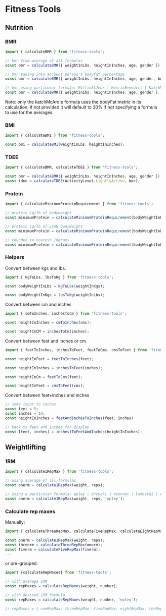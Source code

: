 # Fitness Tools

## Nutrition

### BMR

```js
import { calculateBMR } from 'fitness-tools';

// bmr from average of all formulas
const bmr = calculateBMR({ weightInLbs, heightInInches, age, gender });

// bmr taking into account person's bodyfat percentage
const bmr = calculateBMR({ weightInLbs, heightInInches, age, gender, bodyFat });

// bmr using particular formula: MiffinStJeor | HarrisBenedict | KatchMcArdle
const bmr = calculateBMR({ weightInLbs, heightInInches, age, gender }, BmrFormula.HarrisBenedict);
```

Note: only the katchMcArdle formula uses the bodyFat metric in its calculation, if not provided it will default to 20% if not specifying a formula to use for the averages

### BMI

```js
import { calculateBMI } from 'fitness-tools';

const bmi = calculateBMI(weightInLbs, heightInInches);
```

### TDEE

```js
import { calculateBMR, calculateTDEE } from 'fitness-tools';

const bmr = calculateBMR({ weightInLbs, heightInInches, age, gender });
const tdee = calculateTDEE(ActivityLevel.LightlyActive, bmr);
```

### Protein

```js
import { calculateMinimumProteinRequirement } from 'fitness-tools';

// protein 1g/lb of bodyweight
const minimumProtein = calculateMinimumProteinRequirement(bodyWeightInLbs);

// protein 1g/lb of LEAN bodyweight
const minimumProtein = calculateMinimumProteinRequirement(bodyWeightInLbs, bodyFatPercentage);

// rounded to nearest 10grams
const minimumProtein = calculateMinimumProteinRequirement(bodyWeightInLbs, bodyFatPercentage, 10);
```

### Helpers

Convert between kgs and lbs.

```js
import { kgToLbs, lbsToKg } from 'fitness-tools';

const bodyWeightInLbs = kgToLbs(weightInKgs);

const bodyWeightInKgs = lbsToKg(weightInLbs);
```

Convert between cm and inches

```js
import { cmToInches, inchesToCm } from 'fitness-tools';

const heightInInches = cmToInches(cms);

const heightInCM = inchesToCm(inches);
```

Convert between feet and inches or cm.

```js
import { feetToInches, inchesToFeet, feetToCms, cmsToFeet } from 'fitness-tools';

const heightInFeet = feetToInches(feet);

const heightInInches = inchesToFeet(inches);

const heightInCm = feetToCms(feet);

const heightInFeet = cmsToFeet(cms);
```

Convert between feet+inches and inches

```js
// some input to inches
const feet = 5;
const inches = 10;
const heightInInches = feetAndInchesToInches(feet, inches)

// back to feet and inches for display
const [feet, inches] = inchestToFeetAndInches(heightInInches);
```

## Weightlifting

### 1RM

```js
import { calculate1RepMax } from 'fitness-tools';

// using average of all formulas
const onerm = calculate1RepMax(weight, reps);

// using a particular formula: epley | brzycki | oconner | lombardi | wathan | mayhem | lander
const onerm = calculate1RepMax(weight, reps, 'epley');
```

### Calculate rep maxes

Manually:

```js
import { calculateThreeRepMax, calculateFiveRepMax, calculateEightRepMax, calculateTenRepMax, calculateTwelveRepMax, calculateFithteenRepMax, calculateTwentyRepMax } from 'fitness-tools';

const onerm = calculate1RepMax(weight, reps);
const threerm = calculateThreeRepMax(onerm);
const fiverm = calculateFiveRepMax(fiverm);
...

```

or pre-grouped:

```js
import {calculateRepMaxes} from 'fitness-tools';

// with average 1RM
const repMaxes = calculateRepMaxes(weight, number);

// with desired 1RM formula
const repMaxes = calculateRepMaxes(weight, number, 'epley');

// repMaxes = { oneRepMax, threeRepMax, fiveRepMax, eightRepMax, tenRepMax, twelveRepMax, fithteenRepMax, twentyRepMax}

```
